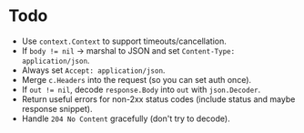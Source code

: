 
# Todo

* Use `context.Context` to support timeouts/cancellation.
* If `body != nil` → marshal to JSON and set `Content-Type: application/json`.
* Always set `Accept: application/json`.
* Merge `c.Headers` into the request (so you can set auth once).
* If `out != nil`, decode `response.Body` into `out` with `json.Decoder`.
* Return useful errors for non-2xx status codes (include status and maybe response snippet).
* Handle `204 No Content` gracefully (don't try to decode).

